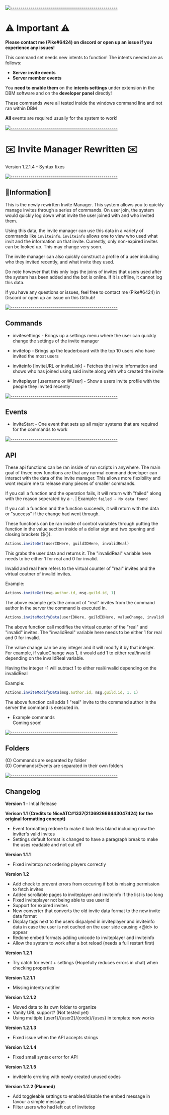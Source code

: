 [![-----------------------------------------------------](https://raw.githubusercontent.com/andreasbm/readme/master/assets/lines/aqua.png)](#Important)
# ⚠️ Important ⚠️
**Please contact me (Pike#6424) on discord or open up an issue if you experience any issues!**
  
This command set needs new intents to function!
The intents needed are as follows:
- **Server invite events**
- **Server member events**

You **need to enable them** on the **intents settings** under extension in the DBM software and on the **developer panel** directly!
  
These commands were all tested inside the windows command line and not ran within DBM  

**All** events are required usually for the system to work!
  
[![-----------------------------------------------------](https://raw.githubusercontent.com/andreasbm/readme/master/assets/lines/aqua.png)](#Important)

# ✉️  Invite Manager Rewritten ✉️
Version 1.2.1.4 - Syntax fixes  
  
[![-----------------------------------------------------](https://raw.githubusercontent.com/andreasbm/readme/master/assets/lines/aqua.png)](#Important)
  
## 📝Information📝
This is the newly rewirtten Invite Manager. This system allows you to quickly manage invites through a series of commands. On user join, the system would quickly log down what invite the user joined with and who invited them.

Using this data, the invite manager can use this data in a variety of commands like `inviteinfo`. `inviteinfo` allows one to view who used what invit and the information on that invite. Currently, only non-expired invites can be looked up. This may change very soon.

The invite manager can also quickly construct a profile of a user including who they invited recently, and what invite they used.

Do note however that this only logs the joins of invites that users used after the system has been added and the bot is online. If it is offline, it cannot log this data.

If you have any questions or issues, feel free to contact me (Pike#6424) in Discord or open up an issue on this Github!
  
[![-----------------------------------------------------](https://raw.githubusercontent.com/andreasbm/readme/master/assets/lines/aqua.png)](#Important)
  
## Commands
- invitesettings - Brings up a settings menu where the user can quickly change the settings of the invite manager  

- invitetop - Brings up the leaderboard with the top 10 users who have invited the most users  

- inviteinfo [inviteURL or inviteLink] - Fetches the invite information and shows who has joined using said invite along with who created the invite  

- inviteplayer [username or @User] - Show a users invite profile with the people they invited recently  
  
[![-----------------------------------------------------](https://raw.githubusercontent.com/andreasbm/readme/master/assets/lines/aqua.png)](#Important)
  
## Events
- inviteStart - One event that sets up all major systems that are required for the commands to work
  
[![-----------------------------------------------------](https://raw.githubusercontent.com/andreasbm/readme/master/assets/lines/aqua.png)](#Important)

## API
These api functions can be ran inside of run scripts in anywhere. The main goal of thsee new functions are that any normal command developer can interact with the data of the invite manager. This allows more flexibility and wont require me to release many pieces of smaller commands.

If you call a function and the operation fails, it will return with "failed" along with the reason seperated by a -. | Example: `failed - No data found`

If you call a function and the function succeeds, it will return with the data or "success" if the change had went through. 

These functions can be ran inside of control variables through putting the function in the value section inside of a dollar sign and two opening and closing brackets (${}).  
  
```js
Actions.inviteGet(userIDHere, guildIDHere, invalidReal) 
```
  
This grabs the user data and returns it. The "invalidReal" variable here needs to be either 1 for real and 0 for invalid.  

Invalid and real here refers to the virtual counter of "real" invites and the virtual coutner of invalid invites.  
  
Example: 
```js 
Actions.inviteGet(msg.author.id, msg.guild.id, 1)
```
The above example gets the amount of "real" invites from the command author in the server the command is executed in.
  
```js 
Actions.inviteModifyData(userIDHere, guildIDHere, valueChange, invalidReal)
```
  
The above function call modifies the virtual counter of the "real" and "invalid" invites. The "invalidReal" variable here needs to be either 1 for real and 0 for invalid.  
  
The value change can be any integer and it will modify it by that integer.   
For example, if valueChange was 1, it would add 1 to either real/invalid depending on the invalidReal variable.   

Having the integer -1 will subtact 1 to either real/invalid depending on the invalidReal  
  
Example:
```js
Actions.inviteModifyData(msg.author.id, msg.guild.id, 1, 1)
```
The above function call adds 1 "real" invite to the command author in the server the command is executed in.  
  
- Example commands   
Coming soon!  

[![-----------------------------------------------------](https://raw.githubusercontent.com/andreasbm/readme/master/assets/lines/aqua.png)](#Important)
## Folders
(O) Commands are separated by folder  
(O) Commands/Events are separated in their own folders
  
[![-----------------------------------------------------](https://raw.githubusercontent.com/andreasbm/readme/master/assets/lines/aqua.png)](#Important)
  
## Changelog
**Version 1** - Intial Release  
   
**Verison 1.1** **(Credits to NiceATC#1337(213692669443047424) for the original formatting concept)**  
- Event formatting redone to make it look less bland including now the inviter's valid invites  
- Settings default format is changed to have a paragraph break to make the uses readable and not cut off 
  
**Version 1.1.1**  
- Fixed invitetop not ordering players correctly
  
**Version 1.2**  
- Add check to prevent errors from occuring if bot is missing permission to fetch invites  
- Added scrollable pages to inviteplayer and inviteinfo if the list is too long  
- Fixed inviteplayer not being able to use user id  
- Support for expired invites  
- New converter that converts the old invite data format to the new invite data format  
- Display tags next to the users dispalyed in inviteplayer and inviteinfo data in case the user is not cached on the user side causing <@id> to appear  
- Redone embed formats adding unicode to inviteplayer and inviteinfo  
- Allow the system to work after a bot reload (needs a full restart first)  
  
**Version 1.2.1**  
- Try catch for event + settings (Hopefully reduces errors in chat) when checking properties  
  
**Version 1.2.1.1**  
- Missing intents notifier  
  
**Version 1.2.1.2**  
- Moved data to its own folder to organize  
- Vanity URL support? (Not tested yet)  
- Using multiple {user1}/{user2}/{code}/{uses} in template now works  
  
**Version 1.2.1.3**  
- Fixed issue when the API accepts strings  
  
**Version 1.2.1.4**
- Fixed small syntax error for API  
  
**Version 1.2.1.5**
- inviteinfo erroring with newly created unused codes
  
**Version 1.2.2 (Planned)**  
- Add toggleable settings to enabled/disable the embed message in favour a simple message.  
- Filter users who had left out of invitetop  

